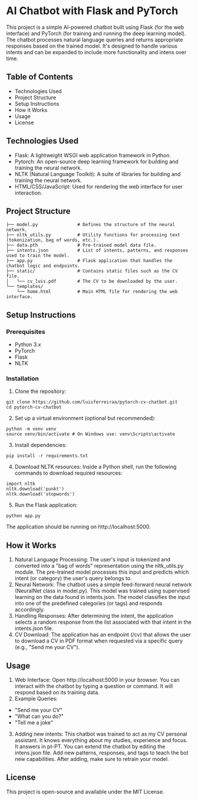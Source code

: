 # AI Chatbot with Flask and PyTorch  
This project is a simple AI-powered chatbot built using Flask (for the web interface) and PyTorch (for training and running the deep learning model). The chatbot processes natural language queries and returns appropriate responses based on the trained model. It's designed to handle various intents and can be expanded to include more functionality and intens over time.

## Table of Contents

- Technologies Used
- Project Structure
- Setup Instructions
- How it Works
- Usage
- License

## Technologies Used

- Flask: A lightweight WSGI web application framework in Python.
- Pytorch: An open-source deep learning framework for building and training the neural network.
- NLTK (Natural Language Toolkit): A suite of libraries for building and training the neural network.
- HTML/CSS/JavaScript: Used for rendering the web interface for user interaction.

## Project Structure

```console
├── model.py               # Defines the structure of the neural network.
├── nltk_utils.py          # Utility functions for processing text (tokenization, bag of words, etc.).
├── data.pth               # Pre-trained model data file.
├── intents.json           # List of intents, patterns, and responses used to train the model.
├── app.py                 # Flask application that handles the chatbot logic and endpoints.
├── static/                # Contains static files such as the CV file.
│   └── cv_luis.pdf        # The CV to be downloaded by the user.
└── templates/
    └── home.html          # Main HTML file for rendering the web interface.
```

## Setup Instructions

### Prerequisites

- Python 3.x
- PyTorch
- Flask
- NLTK

### Installation

1. Clone the repository:

```console
git clone https://github.com/luisferreiraa/pytorch-cv-chatbot.git
cd pytorch-cv-chatbot
```

2. Set up a virtual environment (optional but recommended):

```console
python -m venv venv
source venv/bin/activate # On Windows use: venv\Scripts\activate
```

3. Install dependencies:

```console
pip install -r requirements.txt
```

4. Download NLTK resources: Inside a Python shell, run the following commands to download required resources:

```console
import nltk
nltk.download('punkt')
nltk.download('stopwords')
```

5. Run the Flask application:

```console
python app.py
```

The application should be running on http://localhost:5000.

## How it Works

1. Natural Language Processing: The user's input is tokenized and converted into a "bag of words" representation using the nltk_utils.py module. The pre-trained model processes this input and predicts which intent (or category) the user's query belongs to.
2. Neural Network: The chatbot uses a simple feed-forward neural network (NeuralNet class in model.py). This model was trained using supervised learning on the data found in intents.json. The model classifies the input into one of the predefined categories (or tags) and responds accordingly.
3. Handling Responses: After determining the intent, the application selects a random response from the list associated with that intent in the intents.json file.
4. CV Download: The application has an endpoint (/cv) that allows the user to download a CV in PDF format when requested via a specific query (e.g., "Send me your CV").

## Usage

1. Web Interface: Open http://localhost:5000 in your browser. You can interact with the chatbot by typing a question or command. It will respond based on its training data.
2. Example Queries:

- "Send me your CV"
- "What can you do?"
- "Tell me a joke"

3. Adding new intents: This chatbot was trained to act as my CV personal assistant. It knows everything about my studies, experience and focus. It answers in pt-PT. You can extend the chatbot by editing the intens.json file. Add new patterns, responses, and tags to teach the bot new capabilities. After adding, make sure to retrain your model.

## License

This project is open-source and available under the MIT License.
